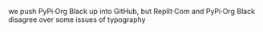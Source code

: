 we push PyPi·Org Black up into GitHub,
but ReplIt·Com and PyPi·Org Black disagree over some issues of typography
